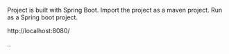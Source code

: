 
Project is built with Spring Boot.
Import the project as a maven project.
Run as  a Spring boot project.

http://localhost:8080/

..
